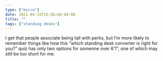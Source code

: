 ```yaml
---
type: ["micro"]
date: 2021-04-15T15:56:04-04:00
title: ""
tags: ["standing desks"]
---
```

I get that people associate being tall with perks, but I’m more likely to remember things like how this “which standing desk converter is right for you?” quiz has only two options for someone over 6’1”, one of which may still be too short for me.
